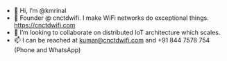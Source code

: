 - 👋 Hi, I’m @kmrinal
- 👀 Founder @ cnctdwifi. I make WiFi networks do exceptional things. https://cnctdwifi.com
- 💞️ I’m looking to collaborate on distributed IoT architecture which scales.
- 📫 I can be reached at kumar@cnctdwifi.com and +91 844 7578 754 (Phone and WhatsApp)

<!---
kmrinal/kmrinal is a ✨ special ✨ repository because its `README.md` (this file) appears on your GitHub profile.
You can click the Preview link to take a look at your changes.
--->
